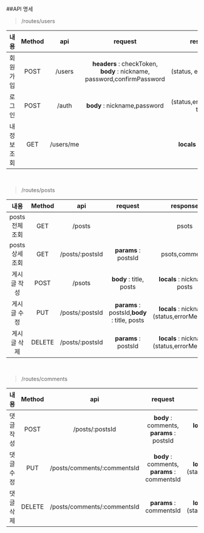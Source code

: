 ##API 명세

> /routes/users

|     내용     | Method |    api    |                                 request                                 |           response           |
| :----------: | :----: | :-------: | :---------------------------------------------------------------------: | :--------------------------: |
|   회원가입   |  POST  |  /users   | **headers** : checkToken, **body** : nickname, password,confirmPassword |    (status, errorMessage)    |
|    로그인    |  POST  |   /auth   |                      **body** : nickname,password                       | (status,errorMessage), token |
| 내 정보 조회 |  GET   | /users/me |                                                                         |   **locals** : user, user    |

<br>

> /routes/posts

|      내용       | Method |       api       |                   request                    |                   response                   |
| :-------------: | :----: | :-------------: | :------------------------------------------: | :------------------------------------------: |
| posts 전체 조회 |  GET   |     /posts      |                                              |                    psots                     |
| posts 상세 조회 |  GET   | /posts/:postsId |             **params** : postsId             |                psots,comments                |
|   게시글 작성   |  POST  |     /psots      |           **body** : title, posts            |         **locals** : nickname, posts         |
|   게시글 수정   |  PUT   | /posts/:postsId | **params** : postsId,**body** : title, posts | **locals** : nickname, (status,errorMessage) |
|   게시글 삭제   | DELETE | /posts/:postsId |             **params** : postsId             | **locals** : nickname, (status,errorMessage) |

<br>

> /routes/comments

|   내용    | Method |             api             |                   request                    |                   response                   |
| :-------: | :----: | :-------------------------: | :------------------------------------------: | :------------------------------------------: |
| 댓글 작성 |  POST  |       /posts/:postsId       |  **body** : comments, **params** : postsId   |       **locals** : nickname, comments        |
| 댓글 수정 |  PUT   | /posts/comments/:commentsId | **body** : comments, **params** : commentsId | **locals** : nickname, (status,errorMessage) |
| 댓글 삭제 | DELETE | /posts/comments/:commentsId |           **params** : commentsId            | **locals** : nickname, (status,errorMessage) |
